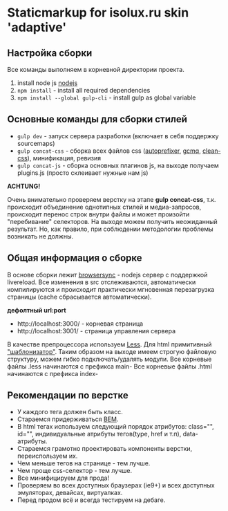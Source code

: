 # Staticmarkup for isolux.ru skin 'adaptive'

## Настройка сборки
Все команды выполняем в корневной директории проекта.

1. install node js [nodejs](https://nodejs.org/en/)
2. ```npm install``` - install all required dependencies
3. ```npm install --global gulp-cli``` - install gulp as global variable



## Основные команды для сборки стилей
* ```gulp dev``` - запуск сервера разработки (включает в себя поддержку sourcemaps)
* ```gulp concat-css``` - сборка всех файлов css ([autoprefixer](https://github.com/postcss/autoprefixer), [gcmq](https://github.com/Se7enSky/group-css-media-queries), [clean-css](https://github.com/jakubpawlowicz/clean-css)), минификация, ревизия
* ```gulp concat-js``` - сборка основных плагинов js, на выходе получаем plugins.js (просто склеивает нужные нам js)


**ACHTUNG!**

Очень внимательно проверяем верстку на этапе **gulp concat-css**, т.к. происходит объединение однотипных стилей и медиа-запросов,
происходит перенос строк внутри файлы и может произойти "перебивание" селекторов. На выходе можем получить неожиданный результат.
Но, как правило, при соблюдении методологии проблемы возникать не должны.


## Общая информация о сборке

В основе сборки лежит [browsersync](https://browsersync.io/) - nodejs сервер c
поддержкой livereload. Все изменения в src отслеживаются, автоматически компилируются и происходит
практически мгновенная перезагрузка страницы (cache сбрасывается автоматически).

**дефолтный url:port**

* http://localhost:3000/ - корневая страница
* http://localhost:3001/ - страница управления сервера

В качестве препроцессора используем [Less](http://lesscss.org/).
Для html примитивный ["шаблонизатор"](https://www.npmjs.com/package/gulp-file-include).
Таким образом на выходе имеем строгую файловую структуру, можем гибко подключать/удалять модули.
Все корневые файлы .less начинаются с префикса main-
Все корневые файлы .html начинаются с префикса index-

## Рекомендации по верстке
* У каждого тега должен быть класс.
* Стараемся придерживаться [BEM](https://ru.bem.info/).
* В html тегах используем следующий порядок атрибутов: class="", id="", индивидуальные атрибуты тегов(type, href и т.п), data-атрибуты.
* Стараемся грамотно проектировать компоненты верстки, переиспользуем их.
* Чем меньше тегов на странице - тем лучше.
* Чем проще css-селектор - тем лучше.
* Все минифицируем для прода!
* Проверяем во всех доступных браузерах (ie9+) и всех доступных эмуляторах, девайсах, виртуалках.
* Перед продом всё и всегда тестируем на дебаге.
